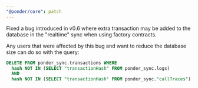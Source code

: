 ```yaml
---
"@ponder/core": patch
---
```


Fixed a bug introduced in v0.6 where extra transaction may be added to the database in the "realtime" sync when using factory contracts.

Any users that were affected by this bug and want to reduce the database size can do so with the query:
```sql
DELETE FROM ponder_sync.transactions WHERE 
  hash NOT IN (SELECT "transactionHash" FROM ponder_sync.logs) 
  AND 
  hash NOT IN (SELECT "transactionHash" FROM ponder_sync."callTraces");
```
